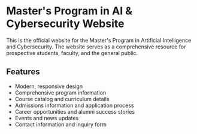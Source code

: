 # Master's Program in AI & Cybersecurity Website

This is the official website for the Master's Program in Artificial Intelligence and Cybersecurity. The website serves as a comprehensive resource for prospective students, faculty, and the general public.

## Features

- Modern, responsive design
- Comprehensive program information
- Course catalog and curriculum details
- Admissions information and application process
- Career opportunities and alumni success stories
- Events and news updates
- Contact information and inquiry form
